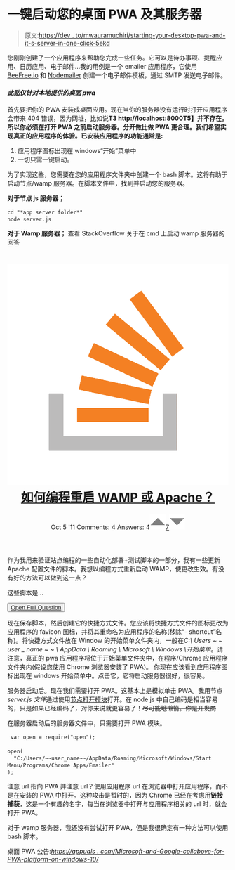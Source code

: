 # 一键启动您的桌面 PWA 及其服务器

> 原文:[https://dev . to/mwauramuchiri/starting-your-desktop-pwa-and-it-s-server-in-one-click-5ekd](https://dev.to/mwauramuchiri/starting-your-desktop-pwa-and-it-s-server-in-one-click-5ekd)

您刚刚创建了一个应用程序来帮助您完成一些任务。它可以是待办事项、提醒应用、日历应用、电子邮件...我的用例是一个 emailer 应用程序，它使用 [BeeFree.io](https://beefree.io) 和 [Nodemailer](https://nodemailer.com/) 创建一个电子邮件模板，通过 SMTP 发送电子邮件。

#### [](#this-post-is-for-locally-served-desktop-pwa-only)*此贴仅针对本地提供的桌面 pwa*

首先要把你的 PWA 安装成桌面应用。现在当你的服务器没有运行时打开应用程序会带来 404 错误，因为网址，比如说**T3 http://localhost:8000T5】并不存在。所以你必须在打开 PWA 之前启动服务器。分开做比做 PWA 更合理。我们希望实现真正的应用程序的体验。已安装应用程序的功能通常是:**

1.  应用程序图标出现在 windows“开始”菜单中
2.  一切只需一键启动。

为了实现这些，您需要在您的应用程序文件夹中创建一个 bash 脚本。这将有助于启动节点/wamp 服务器。在脚本文件中，找到并启动您的服务器。

**对于节点 js 服务器；**

```
cd "*app server folder*"
node server.js 
```

**对于 Wamp 服务器；**
查看 StackOverflow 关于在 cmd 上启动 wamp 服务器的回答

<header>

# ![](img/5dbb32dd8e7a84fd6febfe0cdccb56ed.png) [如何编程重启 WAMP 或 Apache？](https://stackoverflow.com/questions/7665706/how-to-programmatically-restart-wamp-or-apache)

Oct 5 '11 Comments: 4 Answers: 4[![](img/a065da4e8eb02494bbdf9da25e72307b.png)7![](img/0a5dbf7e796d422711f0ba4f7b944281.png)](https://stackoverflow.com/questions/7665706/how-to-programmatically-restart-wamp-or-apache) </header>

作为我用来验证站点编程的一些自动化部署+测试脚本的一部分，我有一些更新 Apache 配置文件的脚本。我想以编程方式重新启动 WAMP，使更改生效。有没有好的方法可以做到这一点？

这些脚本是…

<button class="ltag__stackexchange--btn" type="button">[Open Full Question](https://stackoverflow.com/questions/7665706/how-to-programmatically-restart-wamp-or-apache)</button>

现在保存脚本，然后创建它的快捷方式文件。您应该将快捷方式文件的图标更改为应用程序的 favicon 图标，并将其重命名为应用程序的名称(移除“- shortcut”名称)。将快捷方式文件放在 Window 的开始菜单文件夹内，一般在*C:\ Users ~ ~ user _ name ~ ~ \ AppData \ Roaming \ Microsoft \ Windows \开始菜单*。请注意，真正的 pwa 应用程序将位于开始菜单文件夹中，在程序/Chrome 应用程序文件夹内(假设您使用 Chrome 浏览器安装了 PWA)。
你现在应该看到应用程序图标出现在 windows 开始菜单中。点击它，它将启动服务器很好，很容易。

服务器启动后。现在我们需要打开 PWA。这基本上是模拟单击 PWA。我用节点 *server.js 文件*通过使用[节点打开模块](https://github.com/pwnall/node-open/)打开。在 node js 中自己编码是相当容易的，只是如果已经编码了，对你来说就更容易了！~~尽可能地懒惰。你是开发商~~

在服务器启动后的服务器文件中，只需要打开 PWA 模块。

```
 var open = require("open");

open(
  "C:/Users/~~user_name~~/AppData/Roaming/Microsoft/Windows/Start Menu/Programs/Chrome Apps/Emailer"
); 
```

注意 url 指向 PWA 并注意 url？使用应用程序 url 在浏览器中打开应用程序，而不是在安装的 PWA 中打开。这种攻击是暂时的，因为 Chrome 已经在考虑用**链接捕获**，这是一个有趣的名字，每当在浏览器中打开与应用程序相关的 url 时，就会打开 PWA。

对于 wamp 服务器，我还没有尝试打开 PWA，但是我很确定有一种方法可以使用 bash 脚本。

桌面 PWA 公告:*[https://appuals . com/Microsoft-and-Google-collabove-for-PWA-platform-on-windows-10/](https://appuals.com/microsoft-and-google-collaborate-for-pwa-platform-on-windows-10/)*